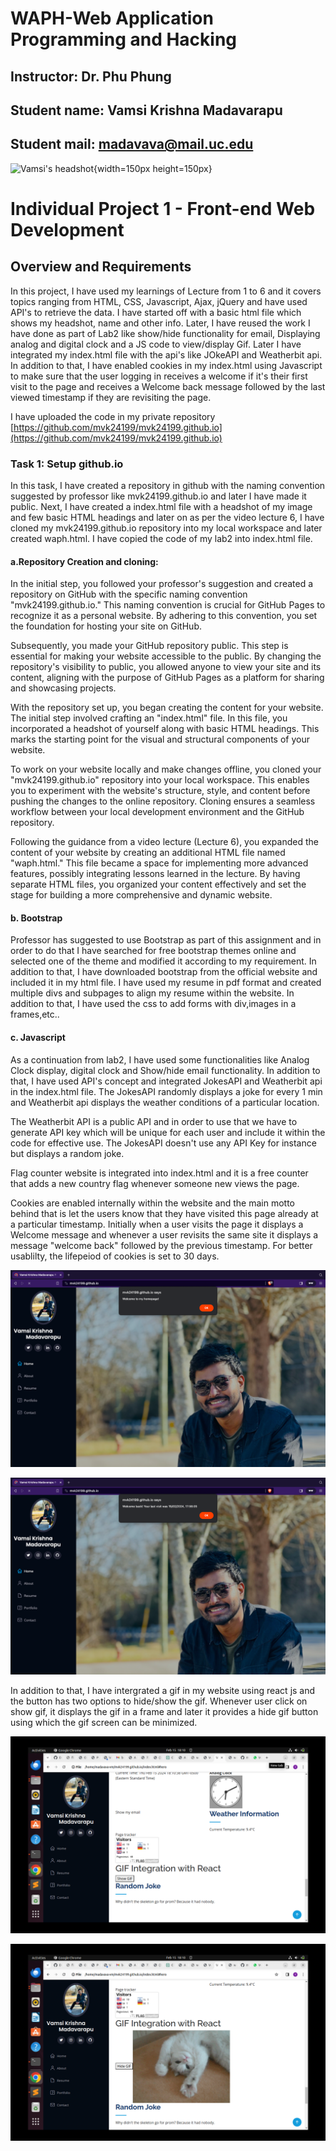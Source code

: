 # WAPH-Web Application Programming and Hacking

## Instructor: Dr. Phu Phung

## Student name: Vamsi Krishna Madavarapu

## Student mail: madavava@mail.uc.edu

![Vamsi's headshot](img/hero-bg.png){width=150px height=150px}

# Individual Project 1 - Front-end Web Development 

## Overview and Requirements 

In this project, I have used my learnings of Lecture from 1 to 6 and it covers topics ranging from HTML, CSS, Javascript, Ajax, jQuery and have used API's to retrieve the data. I have started off with a basic html file which shows my headshot, name and other info.  Later, I have reused the work I have done as part of Lab2 like show/hide functionality for email, Displaying analog and digital clock and a JS code to view/display Gif. Later I have integrated my index.html file with the api's like JOkeAPI and Weatherbit api. In addition to that, I have enabled cookies in my index.html using Javascript to make sure that the user logging in receives a welcome if it's their first visit to the page and receives a Welcome back message followed by the last viewed timestamp if they are revisiting the page.

I have uploaded the code in my private repository [https://github.com/mvk24199/mvk24199.github.io](https://github.com/mvk24199/mvk24199.github.io)



### Task 1: Setup github.io

In this task, I have created a repository in github with the naming convention suggested by professor like mvk24199.github.io and later I have made it public. Next, I have created a index.html file with a headshot of my image and few basic HTML headings and later on as per the video lecture 6, I have cloned my mvk24199.github.io repository into my local workspace and later created waph.html. I have copied the code of my lab2 into index.html file. 

#### a.Repository Creation and cloning:
   In the initial step, you followed your professor's suggestion and created a repository on GitHub with the specific naming convention "mvk24199.github.io." This naming convention is crucial for GitHub Pages to recognize it as a personal website. By adhering to this convention, you set the foundation for hosting your site on GitHub.

   Subsequently, you made your GitHub repository public. This step is essential for making your website accessible to the public. By changing the repository's visibility to public, you allowed anyone to view your site and its content, aligning with the purpose of GitHub Pages as a platform for sharing and showcasing projects.

   With the repository set up, you began creating the content for your website. The initial step involved crafting an "index.html" file. In this file, you incorporated a headshot of yourself along with basic HTML headings. This marks the starting point for the visual and structural components of your website.

   To work on your website locally and make changes offline, you cloned your "mvk24199.github.io" repository into your local workspace. This enables you to experiment with the website's structure, style, and content before pushing the changes to the online repository. Cloning ensures a seamless workflow between your local development environment and the GitHub repository.

   Following the guidance from a video lecture (Lecture 6), you expanded the content of your website by creating an additional HTML file named "waph.html." This file became a space for implementing more advanced features, possibly integrating lessons learned in the lecture. By having separate HTML files, you organized your content effectively and set the stage for building a more comprehensive and dynamic website.


####  b. Bootstrap

Professor has suggested to use Bootstrap as part of this assignment and in order to do that I have searched for free bootstrap themes online and selected one of the theme and modified it according to my requirement. In addition to that, I have downloaded bootstrap from the official website and included it in my html file. I have used my resume in pdf format and created multiple divs and subpages to align my resume within the website. In addition to that, I have used the css to add forms with div,images in a frames,etc..

#### c. Javascript

As a continuation from lab2, I have used some functionalities like Analog Clock display, digital clock and Show/hide email functionality. In addition to that, I have used API's concept and integrated JokesAPI and Weatherbit api in the index.html file. The JokesAPI randomly displays a joke for every 1 min and Weatherbit api displays the weather conditions of a particular location.

The Weatherbit API is a public API and in order to use that we have to generate API key which will be unique for each user and include it within the code for effective use. The JokesAPI doesn't use any API Key for instance but displays a random joke.

Flag counter website is integrated into index.html and it is a free counter that adds a new country flag whenever someone new views the page. 

Cookies are enabled internally within the website and the main motto behind that is let the users know that they have visited this page already at a particular timestamp. Initially when a user visits the page it displays a Welcome message and whenever a user revisits the same site it displays a message "welcome back" followed by the previous timestamp. For better usablilty, the lifepeiod of cookies is set to 30 days.


![Welcome alert to the website](/assets/img/SS1.png)

![Welcome Back](/assets/img/SS2.png)

In addition to that, I have intergrated a gif in my website using react js and the button has two options to hide/show the gif. Whenever user click on show gif, it displays the gif in a frame and later it provides a hide gif button using which the gif screen can be minimized.

![Show Gif](/assets/img/SS3.png)

![Hide Gif](/assets/img/SS4.png)